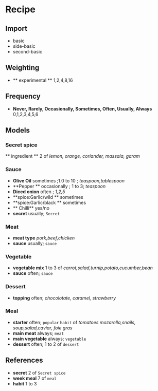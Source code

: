 # Recipe

## Import

* basic
* side-basic
* second-basic

## Weighting

* ** experimental **  1,2,4,8,16

## Frequency

* **Never, Rarely, Occasionally, Sometimes, Often, Usually, Always** 0,1,2,3,4,5,6

## Models

### Secret spice

** ingredient ** 2 of *lemon, orange, coriander, massala, garam*

### Sauce

* **Olive Oil** sometimes ;1.0 to 10 ; *teaspoon,tablespoon*
* **Pepper ** occasionally ; 1 to 3; *teaspoon*
* **Diced onion** often ; *1,2,5*
* **spice:Garlic/wild ** sometimes
* **spice:Garlic/black ** sometimes
* ** Chilli** yes/no 
* **secret** usually; `Secret`

### Meat

* **meat type** *pork,beef,chicken*
* **sauce** usually; `sauce`

### Vegetable

* **vegetable mix** 1 to 3 of *carrot,salad,turnip,potato,cucumber,bean*
* **sauce** often; `sauce`

### Dessert

* **topping** often; *chocolotate, caramel, strawberry*

### Meal

* **starter** often; `popular` `habit` of *tomatoes mozarella,snails, soup,salad,caviar, foie gras*
* **main meat** always; `meat`
* **main vegetable** always; `vegetable`
* **dessert** often; 1 to 2 of `dessert`

## References

* **secret** 2 of `Secret spice`
* **week meal** 7 of `meal`
* **habit** 1 to 3



